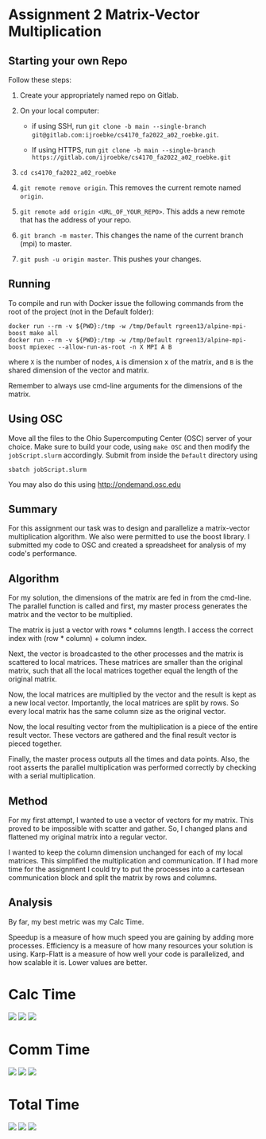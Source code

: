 # Assignment 2 Matrix-Vector Multiplication

## Starting your own Repo ##

Follow these steps:

1. Create your appropriately named repo on Gitlab.

2. On your local computer: 
    - if using SSH, run  `git clone -b main --single-branch git@gitlab.com:ijroebke/cs4170_fa2022_a02_roebke.git`. 


    - If using HTTPS, run `git clone -b main --single-branch https://gitlab.com/ijroebke/cs4170_fa2022_a02_roebke.git`

3. `cd cs4170_fa2022_a02_roebke`

4. `git remote remove origin`. This removes the current remote named `origin`.

5. `git remote add origin <URL_OF_YOUR_REPO>`. This adds a new remote that has the address of your repo.

6. `git branch -m master`. This changes the name of the current branch (mpi) to master.

6. `git push -u origin master`. This pushes your changes.

## Running ##
To compile and run with Docker issue the following commands from the root of the project (not in the Default folder):
```
docker run --rm -v ${PWD}:/tmp -w /tmp/Default rgreen13/alpine-mpi-boost make all
docker run --rm -v ${PWD}:/tmp -w /tmp/Default rgreen13/alpine-mpi-boost mpiexec --allow-run-as-root -n X MPI A B
```
where `X` is the number of nodes, `A` is dimension x of the matrix, and `B` is the shared dimension of the vector and matrix.

Remember to always use cmd-line arguments for the dimensions of the matrix.
## Using OSC ##
Move all the files to the Ohio Supercomputing Center (OSC) server of your choice. Make sure to build your code, using `make OSC` and then modify the `jobScript.slurm` accordingly. Submit from inside the `Default` directory using 
```
sbatch jobScript.slurm
```

You may also do this using http://ondemand.osc.edu

## Summary ##
For this assignment our task was to design and parallelize a matrix-vector multiplication algorithm. We also were permitted to use the boost library. I submitted my code to OSC and created a spreadsheet for analysis of my code's performance.

## Algorithm ##
For my solution, the dimensions of the matrix are fed in from the cmd-line. The parallel function is called and first, my master process generates the matrix and the vector to be multiplied. 


The matrix is just a vector with rows * columns length. I access the correct index with (row * column) + column index.


Next, the vector is broadcasted to the other processes and the matrix is scattered to local matrices. These matrices are smaller than the original matrix, such that all the local matrices together equal the length of the original matrix.


Now, the local matrices are multiplied by the vector and the result is kept as a new local vector. Importantly, the local matrices are split by rows. So every local matrix has the same column size as the original vector. 


Now, the local resulting vector from the multiplication is a piece of the entire result vector. These vectors are gathered and the final result vector is pieced together.


Finally, the master process outputs all the times and data points. Also, the root asserts the parallel multiplication was performed correctly by checking with a serial multiplication.

## Method ##
For my first attempt, I wanted to use a vector of vectors for my matrix. This proved to be impossible with scatter and gather. So, I changed plans and flattened my original matrix into a regular vector.

I wanted to keep the column dimension unchanged for each of my local matrices. This simplified the multiplication and communication. If I had more time for the assignment I could try to put the processes into a cartesean communication block and split the matrix by rows and columns.

## Analysis ## 
By far, my best metric was my Calc Time.

Speedup is a measure of how much speed you are gaining by adding more processes.
Efficiency is a measure of how many resources your solution is using.
Karp-Flatt is a measure of how well your code is parallelized, and how scalable it is. Lower values are better.

# Calc Time #
<img src="results/CalcTimeSpeedup.png">
<img src="results/CalcTimeEfficiency.png">
<img src="results/CalcTimeKarpFlatt.png">

# Comm Time #
<img src="results/CommTimeSpeedup.png">
<img src="results/CommTimeEfficiency.png">
<img src="results/CommTimeKarpFlatt.png">

# Total Time #
<img src="results/TotalTimeSpeedup.png">
<img src="results/TotalTimeEfficiency.png">
<img src="results/TotalTimeKarpFlatt.png">